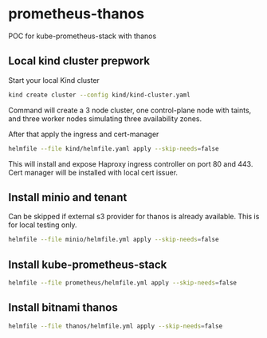 # prometheus-thanos

POC for kube-prometheus-stack with thanos

## Local kind cluster prepwork


Start your local Kind cluster

```bash
kind create cluster --config kind/kind-cluster.yaml
```

Command will create a 3 node cluster, one control-plane node with taints, and three worker nodes simulating three availability zones.

After that apply the ingress and cert-manager

```bash
helmfile --file kind/helmfile.yaml apply --skip-needs=false
```

This will install and expose Haproxy ingress controller on port 80 and 443. Cert manager will be installed with local cert issuer.

## Install minio and tenant

Can be skipped if external s3 provider for thanos is already available.
This is for local testing only.
```bash
helmfile --file minio/helmfile.yml apply --skip-needs=false
```

## Install kube-prometheus-stack

```bash
helmfile --file prometheus/helmfile.yml apply --skip-needs=false
```

## Install bitnami thanos

```bash
helmfile --file thanos/helmfile.yml apply --skip-needs=false
```

